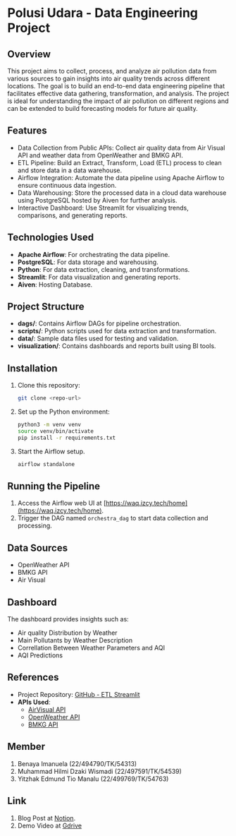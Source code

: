 # Polusi Udara - Data Engineering Project

## Overview

This project aims to collect, process, and analyze air pollution data from various sources to gain insights into air quality trends across different locations. The goal is to build an end-to-end data engineering pipeline that facilitates effective data gathering, transformation, and analysis. The project is ideal for understanding the impact of air pollution on different regions and can be extended to build forecasting models for future air quality.

## Features

- Data Collection from Public APIs: Collect air quality data from Air Visual API and weather data from OpenWeather and BMKG API.
- ETL Pipeline: Build an Extract, Transform, Load (ETL) process to clean and store data in a data warehouse.
- Airflow Integration: Automate the data pipeline using Apache Airflow to ensure continuous data ingestion.
- Data Warehousing: Store the processed data in a cloud data warehouse using PostgreSQL hosted by Aiven for further analysis.
- Interactive Dashboard: Use Streamlit for visualizing trends, comparisons, and generating reports.

## Technologies Used

- **Apache Airflow**: For orchestrating the data pipeline.
- **PostgreSQL**: For data storage and warehousing.
- **Python**: For data extraction, cleaning, and transformations.
- **Streamlit**: For data visualization and generating reports.
- **Aiven**: Hosting Database.

## Project Structure

- **dags/**: Contains Airflow DAGs for pipeline orchestration.
- **scripts/**: Python scripts used for data extraction and transformation.
- **data/**: Sample data files used for testing and validation.
- **visualization/**: Contains dashboards and reports built using BI tools.

## Installation

1. Clone this repository:
   ```sh
   git clone <repo-url>
   ```
2. Set up the Python environment:
   ```sh
   python3 -m venv venv
   source venv/bin/activate
   pip install -r requirements.txt
   ```
3. Start the Airflow setup.
   ```sh
   airflow standalone
   ```

## Running the Pipeline
1. Access the Airflow web UI at [https://waq.izcy.tech/home](https://waq.izcy.tech/home).
2. Trigger the DAG named `orchestra_dag` to start data collection and processing.

## Data Sources

- OpenWeather API
- BMKG API
- Air Visual

## Dashboard

The dashboard provides insights such as:
- Air quality Distribution by Weather
- Main Pollutants by Weather Description
- Correllation Between Weather Parameters and AQI
- AQI Predictions

## References

- Project Repository: [GitHub - ETL Streamlit](https://github.com/eben4ya/ETL-Streamlit)
- **APIs Used**:
  - [AirVisual API](https://api-docs.iqair.com/)
  - [OpenWeather API](https://openweathermap.org/api)
  - [BMKG API](https://data.bmkg.go.id/)


## Member

1. Benaya Imanuela (22/494790/TK/54313)
2. Muhammad Hilmi Dzaki Wismadi (22/497591/TK/54539)
3. Yitzhak Edmund Tio Manalu (22/499769/TK/54763)

## Link
1. Blog Post at [Notion](https://lying-shrine-78d.notion.site/Polusi-Udara-Data-Engineering-1350238f73218085a93dcf8ca0873e4c?pvs=4).
2. Demo Video at [Gdrive](https://drive.google.com/file/d/10bC4HO3JJMpiwpzxx9j9LijChUc5d593/view?usp=sharing)